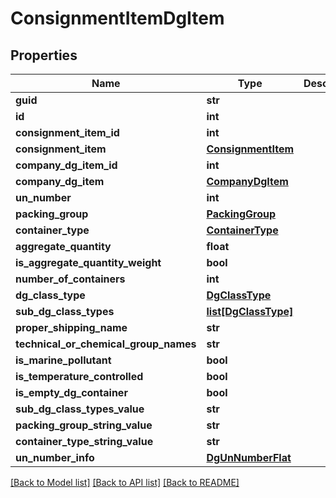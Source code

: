 # ConsignmentItemDgItem

## Properties
Name | Type | Description | Notes
------------ | ------------- | ------------- | -------------
**guid** | **str** |  | [optional] 
**id** | **int** |  | [optional] 
**consignment_item_id** | **int** |  | [optional] 
**consignment_item** | [**ConsignmentItem**](ConsignmentItem.md) |  | [optional] 
**company_dg_item_id** | **int** |  | [optional] 
**company_dg_item** | [**CompanyDgItem**](CompanyDgItem.md) |  | [optional] 
**un_number** | **int** |  | [optional] 
**packing_group** | [**PackingGroup**](PackingGroup.md) |  | [optional] 
**container_type** | [**ContainerType**](ContainerType.md) |  | [optional] 
**aggregate_quantity** | **float** |  | [optional] 
**is_aggregate_quantity_weight** | **bool** |  | [optional] 
**number_of_containers** | **int** |  | [optional] 
**dg_class_type** | [**DgClassType**](DgClassType.md) |  | [optional] 
**sub_dg_class_types** | [**list[DgClassType]**](DgClassType.md) |  | [optional] 
**proper_shipping_name** | **str** |  | [optional] 
**technical_or_chemical_group_names** | **str** |  | [optional] 
**is_marine_pollutant** | **bool** |  | [optional] 
**is_temperature_controlled** | **bool** |  | [optional] 
**is_empty_dg_container** | **bool** |  | [optional] 
**sub_dg_class_types_value** | **str** |  | [optional] 
**packing_group_string_value** | **str** |  | [optional] 
**container_type_string_value** | **str** |  | [optional] 
**un_number_info** | [**DgUnNumberFlat**](DgUnNumberFlat.md) |  | [optional] 

[[Back to Model list]](../README.md#documentation-for-models) [[Back to API list]](../README.md#documentation-for-api-endpoints) [[Back to README]](../README.md)

